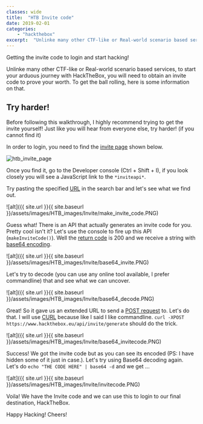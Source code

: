 ```yaml
---
classes: wide
title:  "HTB Invite code"
date: 2019-02-01
categories:
    - "hackthebox"
excerpt:  "Unlinke many other CTF-like or Real-world scenario based services, to start your arduous journey with HackTheBox, you will need to obtain an invite code to prove your worth. To get the ball rolling, here is some information on that."
---
```

Getting the invite code to login and start hacking!

Unlinke many other CTF-like or Real-world scenario based services, to start your arduous journey with HackTheBox, you will need to obtain an invite code to prove your worth. To get the ball rolling, here is some information on that.

## Try harder!

Before following this walkthrough, I highly recommend trying to get the invite yourself! Just like you will hear from everyone else, try harder! (if you cannot find it)

In order to login, you need to find the [invite page](https://www.hackthebox.eu/invite) shown below.

<img src="{{ site.url }}{{ site.baseurl }}/assets/images/HTB_images/Invite/invite_page.PNG" alt="htb_invite_page">

Once you find it, go to the Developer console (Ctrl + Shift + I), if you look closely you will see a JavaScript link to the `*inviteapi*`.

Try pasting the specified [URL](https://www.hackthebox.eu/js/inviteapi.min.js) in the search bar and let's see what we find out.

![alt]({{ site.url }}{{ site.baseurl }}/assets/images/HTB_images/Invite/make_invite_code.PNG)

Guess what! There is an API that actually generates an invite code for you. Pretty cool isn't it? Let's use the console to fire up this API (`makeInviteCode()`). Well the [return code](https://www.restapitutorial.com/httpstatuscodes.html) is 200 and we receive a string with [base64 encoding](https://en.wikipedia.org/wiki/Base64).

![alt]({{ site.url }}{{ site.baseurl }}/assets/images/HTB_images/Invite/base64_invite.PNG)

Let's try to decode (you can use any online tool available, I prefer commandline) that and see what we can uncover.

![alt]({{ site.url }}{{ site.baseurl }}/assets/images/HTB_images/Invite/base64_decode.PNG)

Great! So it gave us an extended URL to send a [POST request](https://en.wikipedia.org/wiki/POST_(HTTP)) to. Let's do that. I will use [CURL](https://curl.haxx.se/docs/httpscripting.html) because like I said I like commandline. `curl -XPOST https://www.hackthebox.eu/api/invite/generate` should do the trick.

![alt]({{ site.url }}{{ site.baseurl }}/assets/images/HTB_images/Invite/base64_invitecode.PNG)

Success! We got the invite code but as you can see its encoded (PS: I have hidden some of it just in case.). Let's try using Base64 decoding again. Let's do `echo "THE CODE HERE" | base64 -d` and we get ...

![alt]({{ site.url }}{{ site.baseurl }}/assets/images/HTB_images/Invite/invitecode.PNG)

Voila! We have the Invite code and we can use this to login to our final destination, HackTheBox.

Happy Hacking! Cheers!
